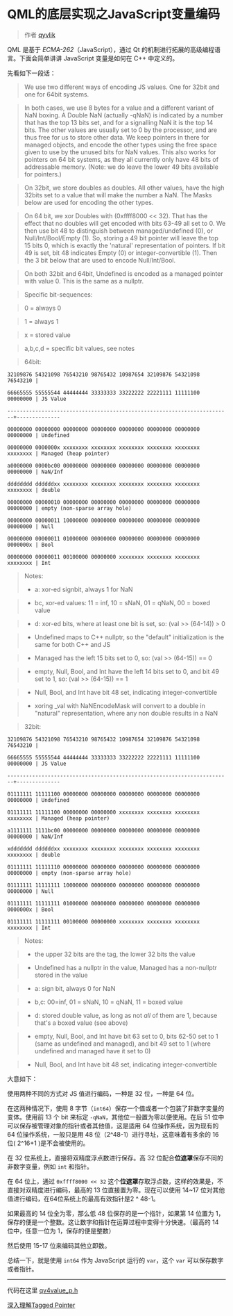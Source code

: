 # QML的底层实现之JavaScript变量编码

> 作者 [qyvlik](http://blog.qyvlik.space)

QML 是基于 *ECMA-262*（JavaScript），通过 Qt 的机制进行拓展的高级编程语言。下面会简单讲讲 JavaScript 变量是如何在 C++ 中定义的。

先看如下一段话：

> We use two different ways of encoding JS values. One for 32bit and one for 64bit systems.

> In both cases, we use 8 bytes for a value and a different variant of NaN boxing. A Double NaN (actually -qNaN) is indicated by a number that has the top 13 bits set, and for a signalling NaN it is the top 14 bits. The other values are usually set to 0 by the processor, and are thus free for us to store other data. We keep pointers in there for managed objects, and encode the other types using the free space given to use by the unused bits for NaN values. This also works for pointers on 64 bit systems, as they all currently only have 48 bits of addressable memory. (Note: we do leave the lower 49 bits available for pointers.)

> On 32bit, we store doubles as doubles. All other values, have the high 32bits set to a value that will make the number a NaN. The Masks below are used for encoding the other types.

> On 64 bit, we xor Doubles with (0xffff8000 << 32). That has the effect that no doubles will get encoded with bits 63-49 all set to 0. We then use bit 48 to distinguish between managed/undefined (0), or Null/Int/Bool/Empty (1). So, storing a 49 bit pointer will leave the top 15 bits 0, which is exactly the 'natural' representation of pointers. If bit 49 is set, bit 48 indicates Empty (0) or integer-convertible (1). Then the 3 bit below that are used to encode Null/Int/Bool.

> On both 32bit and 64bit, Undefined is encoded as a managed pointer with value 0. This is the same as a nullptr.

> Specific bit-sequences:

> 0 = always 0

> 1 = always 1

> x = stored value

> a,b,c,d = specific bit values, see notes

> 64bit:

    32109876 54321098 76543210 98765432 10987654 32109876 54321098 76543210 |
    
    66665555 55555544 44444444 33333333 33222222 22221111 11111100 00000000 | JS Value
    
    ------------------------------------------------------------------------+--------------
    
    00000000 00000000 00000000 00000000 00000000 00000000 00000000 00000000 | Undefined
    
    00000000 0000000x xxxxxxxx xxxxxxxx xxxxxxxx xxxxxxxx xxxxxxxx xxxxxxxx | Managed (heap pointer)
    
    a0000000 0000bc00 00000000 00000000 00000000 00000000 00000000 00000000 | NaN/Inf
    
    dddddddd ddddddxx xxxxxxxx xxxxxxxx xxxxxxxx xxxxxxxx xxxxxxxx xxxxxxxx | double
    
    00000000 00000010 00000000 00000000 00000000 00000000 00000000 00000000 | empty (non-sparse array hole)
    
    00000000 00000011 10000000 00000000 00000000 00000000 00000000 00000000 | Null
    
    00000000 00000011 01000000 00000000 00000000 00000000 00000000 0000000x | Bool
    
    00000000 00000011 00100000 00000000 xxxxxxxx xxxxxxxx xxxxxxxx xxxxxxxx | Int

> Notes:
> - a: xor-ed signbit, always 1 for NaN

> - bc, xor-ed values: 11 = inf, 10 = sNaN, 01 = qNaN, 00 = boxed value

> - d: xor-ed bits, where at least one bit is set, so: (val >> (64-14)) > 0

> - Undefined maps to C++ nullptr, so the "default" initialization is the same for both C++ and JS

> - Managed has the left 15 bits set to 0, so: (val >> (64-15)) == 0

> - empty, Null, Bool, and Int have the left 14 bits set to 0, and bit 49 set to 1, so: (val >> (64-15)) == 1

> - Null, Bool, and Int have bit 48 set, indicating integer-convertible

> - xoring _val with NaNEncodeMask will convert to a double in "natural" representation, where any non double results in a NaN
  
> 32bit:

    32109876 54321098 76543210 98765432 10987654 32109876 54321098 76543210 |
    
    66665555 55555544 44444444 33333333 33222222 22221111 11111100 00000000 | JS Value
    
    ------------------------------------------------------------------------+--------------
    
    01111111 11111100 00000000 00000000 00000000 00000000 00000000 00000000 | Undefined
    
    01111111 11111100 00000000 00000000 xxxxxxxx xxxxxxxx xxxxxxxx xxxxxxxx | Managed (heap pointer)
    
    a1111111 1111bc00 00000000 00000000 00000000 00000000 00000000 00000000 | NaN/Inf
    
    xddddddd ddddddxx xxxxxxxx xxxxxxxx xxxxxxxx xxxxxxxx xxxxxxxx xxxxxxxx | double
    
    01111111 11111110 00000000 00000000 00000000 00000000 00000000 00000000 | empty (non-sparse array hole)
    
    01111111 11111111 10000000 00000000 00000000 00000000 00000000 00000000 | Null
    
    01111111 11111111 01000000 00000000 00000000 00000000 00000000 0000000x | Bool
    
    01111111 11111111 00100000 00000000 xxxxxxxx xxxxxxxx xxxxxxxx xxxxxxxx | Int

> Notes:

> - the upper 32 bits are the tag, the lower 32 bits the value

> - Undefined has a nullptr in the value, Managed has a non-nullptr stored in the value

> - a: sign bit, always 0 for NaN

> - b,c: 00=inf, 01 = sNaN, 10 = qNaN, 11 = boxed value

> - d: stored double value, as long as not *all* of them are 1, because that's a boxed value (see above)

> - empty, Null, Bool, and Int have bit 63 set to 0, bits 62-50 set to 1 (same as undefined and managed), and bit 49 set to 1 (where undefined and managed have it set to 0)

> - Null, Bool, and Int have bit 48 set, indicating integer-convertible

大意如下：

使用两种不同的方式对 JS 值进行编码，一种是 32 位，一种是 64 位。

在这两种情况下，使用 8 字节（`int64`）保存一个值或者一个包装了非数字变量的变体。使用前 13 个 bit 来标定 `-qNaN`，其他位一般置为零以便使用。在后 51 位中可以保存被管理对象的指针或者其他值，这是适用 64 位操作系统，因为现有的 64 位操作系统，一般只是用 48 位（2^48-1）进行寻址，这意味着有多余的 16 位( 2^16+1 )是不会被使用的。

在 32 位系统上，直接将双精度浮点数进行保存。高 32 位配合**位遮罩**保存不同的非数字变量，例如 `int` 和指针。

在 64 位上，通过 `0xffff8000 << 32` 这个**位遮罩**存取浮点数，这样的效果是，不直接对双精度进行编码，最高的 13 位直接置为零。现在可以使用 14~17 位对其他值进行编码，在64位系统上的最高有效指针是2 ^ 48-1。

如果最高的 14 位全为零，那么低 48 位保存的是一个指针，如果第 14 位置为 1，保存的便是一个整数。这让数字和指针在运算过程中变得十分快速。（最高的 14 位中，任意一位为 1，保存的便是整数）

然后使用 15-17 位来编码其他立即数。

总结一下，就是使用 `int64` 作为 JavaScript 运行的 `var`，这个 `var` 可以保存数字或者指针。

---

代码在这里 [qv4value_p.h](https://github.com/qt/qtdeclarative/blob/dev/src/qml/jsruntime/qv4value_p.h)

[深入理解Tagged Pointer](http://www.infoq.com/cn/articles/deep-understanding-of-tagged-pointer/)